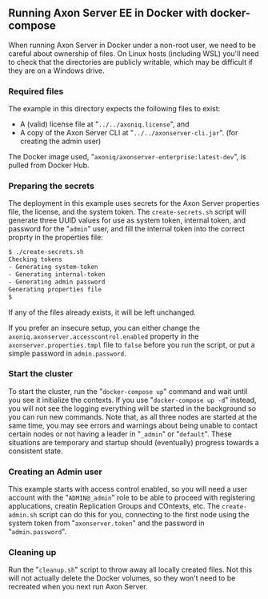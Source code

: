 ## Running Axon Server EE in Docker with docker-compose

When running Axon Server in Docker under a non-root user, we need to be careful about ownership of files. On Linux hosts (including WSL) you'll need to check that the directories are publicly writable, which may be difficult if they are on a Windows drive.

### Required files

The example in this directory expects the following files to exist:

* A (valid) license file at "`../../axoniq.license`", and
* A copy of the Axon Server CLI at "`../../axonserver-cli.jar`". (for creating the admin user)

The Docker image used, "`axoniq/axonserver-enterprise:latest-dev`", is pulled from Docker Hub.

### Preparing the secrets

The deployment in this example uses secrets for the Axon Server properties file, the license, and the system token. The `create-secrets.sh` script will generate three UUID values for use as system token, internal token, and password for the "`admin`" user, and fill the internal token into the correct proprty in the properties file:

```sh
$ ./create-secrets.sh
Checking tokens
- Generating system-token
- Generating internal-token
- Generating admin password
Generating properties file
$
```

If any of the files already exists, it will be left unchanged.

If you prefer an insecure setup, you can either change the `axoniq.axonserver.accesscontrol.enabled` property in the `axonserver.properties.tmpl` file to `false` before you run the script, or put a simple password in `admin.password`.

### Start the cluster

To start the cluster, run the "`docker-compose up`" command and wait until you see it initialize the contexts. If you use "`docker-compose up -d`" instead, you will not see the logging everything will be started in the background so you can run new commands. Note that, as all three nodes are started at the same time, you may see errors and warnings about being unable to contact certain nodes or not having a leader in "`_admin`" or "`default`". These situations are temporary and startup should (eventually) progress towards a consistent state.

### Creating an Admin user

This example starts with access control enabled, so you will need a user account with the "`ADMIN@_admin`" role to be able to proceed with registering applucations, creatin Replication Groups and COntexts, etc. The `create-admin.sh` script can do this for you, connecting to the first node using the system token from "`axonserver.token`" and the password in "`admin.password`".

### Cleaning up

Run the "`cleanup.sh`" script to throw away all locally created files. Not this will not actually delete the Docker volumes, so they won't need to be recreated when you next run Axon Server.